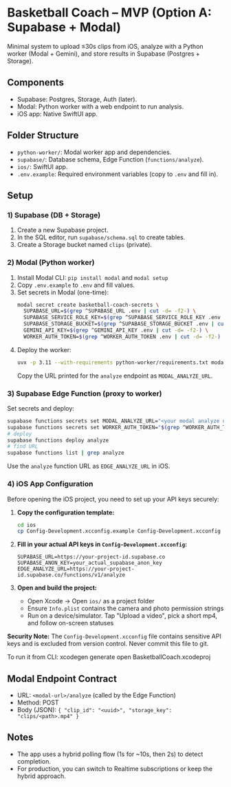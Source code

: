 # Basketball Coach – MVP (Option A: Supabase + Modal)

Minimal system to upload ≤30s clips from iOS, analyze with a Python worker (Modal + Gemini), and store results in Supabase (Postgres + Storage).

## Components
- Supabase: Postgres, Storage, Auth (later).
- Modal: Python worker with a web endpoint to run analysis.
- iOS app: Native SwiftUI app.

## Folder Structure
- `python-worker/`: Modal worker app and dependencies.
- `supabase/`: Database schema, Edge Function (`functions/analyze`).
- `ios/`: SwiftUI app.
- `.env.example`: Required environment variables (copy to `.env` and fill in).

## Setup

### 1) Supabase (DB + Storage)
1. Create a new Supabase project.
2. In the SQL editor, run `supabase/schema.sql` to create tables.
3. Create a Storage bucket named `clips` (private).

### 2) Modal (Python worker)
1. Install Modal CLI: `pip install modal` and `modal setup`
2. Copy `.env.example` to `.env` and fill values.
3. Set secrets in Modal (one-time):
   ```bash
   modal secret create basketball-coach-secrets \
     SUPABASE_URL=$(grep ^SUPABASE_URL .env | cut -d= -f2-) \
     SUPABASE_SERVICE_ROLE_KEY=$(grep ^SUPABASE_SERVICE_ROLE_KEY .env | cut -d= -f2-) \
     SUPABASE_STORAGE_BUCKET=$(grep ^SUPABASE_STORAGE_BUCKET .env | cut -d= -f2-) \
     GEMINI_API_KEY=$(grep ^GEMINI_API_KEY .env | cut -d= -f2-) \
     WORKER_AUTH_TOKEN=$(grep ^WORKER_AUTH_TOKEN .env | cut -d= -f2-)
   ```
4. Deploy the worker:
   ```bash
   uvx -p 3.11 --with-requirements python-worker/requirements.txt modal deploy python-worker/modal_app.py
   ```
   Copy the URL printed for the `analyze` endpoint as `MODAL_ANALYZE_URL`.

### 3) Supabase Edge Function (proxy to worker)
Set secrets and deploy:
```bash
supabase functions secrets set MODAL_ANALYZE_URL="<your modal analyze url>"
supabase functions secrets set WORKER_AUTH_TOKEN="$(grep ^WORKER_AUTH_TOKEN .env | cut -d= -f2-)"
# deploy
supabase functions deploy analyze
# find URL
supabase functions list | grep analyze
```
Use the `analyze` function URL as `EDGE_ANALYZE_URL` in iOS.

### 4) iOS App Configuration
Before opening the iOS project, you need to set up your API keys securely:

1. **Copy the configuration template:**
   ```bash
   cd ios
   cp Config-Development.xcconfig.example Config-Development.xcconfig
   ```

2. **Fill in your actual API keys in `Config-Development.xcconfig`:**
   ```
   SUPABASE_URL=https://your-project-id.supabase.co
   SUPABASE_ANON_KEY=your_actual_supabase_anon_key
   EDGE_ANALYZE_URL=https://your-project-id.supabase.co/functions/v1/analyze
   ```

3. **Open and build the project:**
   - Open Xcode → Open `ios/` as a project folder
   - Ensure `Info.plist` contains the camera and photo permission strings
   - Run on a device/simulator. Tap "Upload a video", pick a short mp4, and follow on-screen statuses

**Security Note:** The `Config-Development.xcconfig` file contains sensitive API keys and is excluded from version control. Never commit this file to git.

To run it from CLI:
xcodegen generate
open BasketballCoach.xcodeproj

## Modal Endpoint Contract
- URL: `<modal-url>/analyze` (called by the Edge Function)
- Method: POST
- Body (JSON): `{ "clip_id": "<uuid>", "storage_key": "clips/<path>.mp4" }`

## Notes
- The app uses a hybrid polling flow (1s for ~10s, then 2s) to detect completion.
- For production, you can switch to Realtime subscriptions or keep the hybrid approach.

